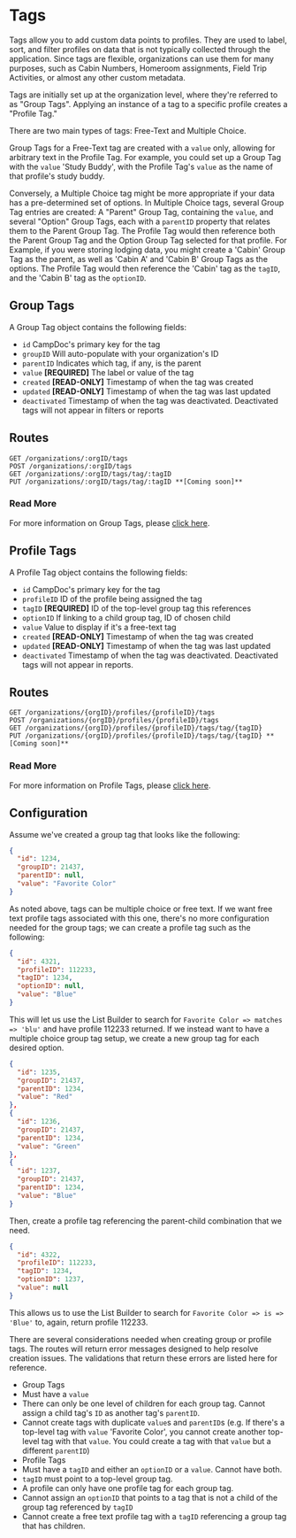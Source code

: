 # Tags

Tags allow you to add custom data points to profiles. They are used to label, sort, and filter profiles on data that is not typically collected through the application. Since tags are flexible, organizations can use them for many purposes, such as Cabin Numbers, Homeroom assignments, Field Trip Activities, or almost any other custom metadata.

Tags are initially set up at the organization level, where they're referred to as "Group Tags". Applying an instance of a tag to a specific profile creates a "Profile Tag."

There are two main types of tags: Free-Text and Multiple Choice.

Group Tags for a Free-Text tag are created with a `value` only, allowing for arbitrary text in the Profile Tag. For example, you could set up a Group Tag with the `value` 'Study Buddy', with the Profile Tag's `value` as the name of that profile's study buddy.

Conversely, a Multiple Choice tag might be more appropriate if your data has a pre-determined set of options. In Multiple Choice tags, several Group Tag entries are created: A "Parent" Group Tag, containing the `value`, and several "Option" Group Tags, each with a `parentID` property that relates them to the Parent Group Tag. The Profile Tag would then reference both the Parent Group Tag and the Option Group Tag selected for that profile. For Example, if you were storing lodging data, you might create a 'Cabin' Group Tag as the parent, as well as 'Cabin A' and 'Cabin B' Group Tags as the options. The Profile Tag would then reference the 'Cabin' tag as the `tagID`, and the 'Cabin B' tag as the `optionID`.

## Group Tags
A Group Tag object contains the following fields:
 - `id` CampDoc's primary key for the tag
 - `groupID` Will auto-populate with your organization's ID
 - `parentID` Indicates which tag, if any, is the parent
 - `value` **[REQUIRED]** The label or value of the tag
 - `created` **[READ-ONLY]** Timestamp of when the tag was created
 - `updated` **[READ-ONLY]** Timestamp of when the tag was last updated
 - `deactivated` Timestamp of when the tag was deactivated. Deactivated tags will not appear in filters or reports

## Routes
```
GET /organizations/:orgID/tags
POST /organizations/:orgID/tags
GET /organizations/:orgID/tags/tag/:tagID
PUT /organizations/:orgID/tags/tag/:tagID **[Coming soon]**
```
### Read More
For more information on Group Tags, please [click here](/chapters/061-groupTags.md).


## Profile Tags
A Profile Tag object contains the following fields:
 - `id` CampDoc's primary key for the tag
 - `profileID` ID of the profile being assigned the tag
 - `tagID` **[REQUIRED]** ID of the top-level group tag this references
 - `optionID` If linking to a child group tag, ID of chosen child
 - `value` Value to display if it's a free-text tag
 - `created` **[READ-ONLY]** Timestamp of when the tag was created
 - `updated` **[READ-ONLY]** Timestamp of when the tag was last updated
 - `deactivated` Timestamp of when the tag was deactivated. Deactivated tags will not appear in reports.

## Routes
```
GET /organizations/{orgID}/profiles/{profileID}/tags
POST /organizations/{orgID}/profiles/{profileID}/tags
GET /organizations/{orgID}/profiles/{profileID}/tags/tag/{tagID}
PUT /organizations/{orgID}/profiles/{profileID}/tags/tag/{tagID} **[Coming soon]**
```
### Read More
For more information on Profile Tags, please [click here](/chapters/062-profileTags.md).


## Configuration
Assume we've created a group tag that looks like the following:
```json
{
  "id": 1234,
  "groupID": 21437,
  "parentID": null,
  "value": "Favorite Color"
}
```
As noted above, tags can be multiple choice or free text. If we want free text profile tags associated with this one, there's no more configuration needed for the group tags; we can create a profile tag such as the following:
```json
{
  "id": 4321,
  "profileID": 112233,
  "tagID": 1234,
  "optionID": null,
  "value": "Blue"
}
```
This will let us use the List Builder to search for `Favorite Color => matches => 'blu'` and have profile 112233 returned.
If we instead want to have a multiple choice group tag setup, we create a new group tag for each desired option.
```json
{
  "id": 1235,
  "groupID": 21437,
  "parentID": 1234,
  "value": "Red"
},
{
  "id": 1236,
  "groupID": 21437,
  "parentID": 1234,
  "value": "Green"
},
{
  "id": 1237,
  "groupID": 21437,
  "parentID": 1234,
  "value": "Blue"
}
```
Then, create a profile tag referencing the parent-child combination that we need.
```json
{
  "id": 4322,
  "profileID": 112233,
  "tagID": 1234,
  "optionID": 1237,
  "value": null
}
```
This allows us to use the List Builder to search for `Favorite Color => is => 'Blue'` to, again, return profile 112233.

There are several considerations needed when creating group or profile tags. The routes will return error messages designed to help resolve creation issues. The validations that return these errors are listed here for reference.
- Group Tags
 - Must have a `value`
 - There can only be one level of children for each group tag. Cannot assign a child tag's `ID` as another tag's `parentID`.
 - Cannot create tags with duplicate `value`s and `parentID`s (e.g. If there's a top-level tag with `value` 'Favorite Color', you cannot create another top-level tag with that `value`. You could create a tag with that `value` but a different `parentID`)
- Profile Tags
 - Must have a `tagID` and either an `optionID` or a `value`. Cannot have both.
 - `tagID` must point to a top-level group tag.
 - A profile can only have one profile tag for each group tag.
 - Cannot assign an `optionID` that points to a tag that is not a child of the group tag referenced by `tagID`
 - Cannot create a free text profile tag with a `tagID` referencing a group tag that has children.
